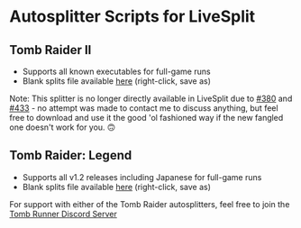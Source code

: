 # Autosplitter Scripts for LiveSplit
## Tomb Raider II
 - Supports all known executables for full-game runs
 - Blank splits file available [here](https://raw.githubusercontent.com/FluxMonkii/Autosplitters/master/Splits/TombRaiderII-splits.lss) (right-click, save as)

Note: This splitter is no longer directly available in LiveSplit due to [#380](https://github.com/LiveSplit/LiveSplit.AutoSplitters/pull/380) and [#433](https://github.com/LiveSplit/LiveSplit.AutoSplitters/pull/433) - no attempt was made to contact me to discuss anything, but feel free to download and use it the good 'ol fashioned way if the new fangled one doesn't work for you. 🙃
## Tomb Raider: Legend
 - Supports all v1.2 releases including Japanese for full-game runs
 - Blank splits file available [here](https://raw.githubusercontent.com/FluxMonkii/Autosplitters/master/Splits/TombRaiderLegend-splits.lss) (right-click, save as)
 
For support with either of the Tomb Raider autosplitters, feel free to join the [Tomb Runner Discord Server](https://discord.gg/UPawKth)

